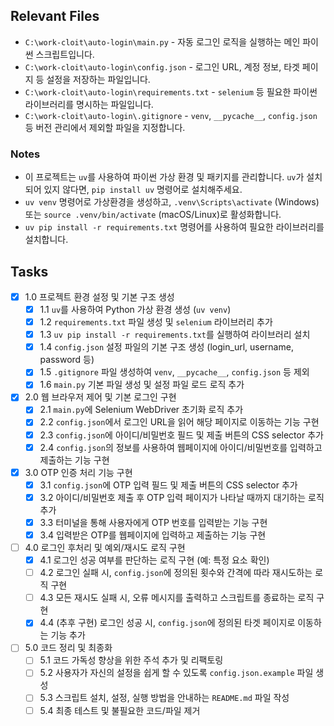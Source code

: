 ## Relevant Files

- `C:\work-cloit\auto-login\main.py` - 자동 로그인 로직을 실행하는 메인 파이썬 스크립트입니다.
- `C:\work-cloit\auto-login\config.json` - 로그인 URL, 계정 정보, 타겟 페이지 등 설정을 저장하는 파일입니다.
- `C:\work-cloit\auto-login\requirements.txt` - `selenium` 등 필요한 파이썬 라이브러리를 명시하는 파일입니다.
- `C:\work-cloit\auto-login\.gitignore` - `venv`, `__pycache__`, `config.json` 등 버전 관리에서 제외할 파일을 지정합니다.

### Notes

- 이 프로젝트는 `uv`를 사용하여 파이썬 가상 환경 및 패키지를 관리합니다. `uv`가 설치되어 있지 않다면, `pip install uv` 명령어로 설치해주세요.
- `uv venv` 명령어로 가상환경을 생성하고, `.venv\Scripts\activate` (Windows) 또는 `source .venv/bin/activate` (macOS/Linux)로 활성화합니다.
- `uv pip install -r requirements.txt` 명령어를 사용하여 필요한 라이브러리를 설치합니다.

## Tasks

- [x] 1.0 프로젝트 환경 설정 및 기본 구조 생성
  - [x] 1.1 `uv`를 사용하여 Python 가상 환경 생성 (`uv venv`)
  - [x] 1.2 `requirements.txt` 파일 생성 및 `selenium` 라이브러리 추가
  - [x] 1.3 `uv pip install -r requirements.txt`를 실행하여 라이브러리 설치
  - [x] 1.4 `config.json` 설정 파일의 기본 구조 생성 (login_url, username, password 등)
  - [x] 1.5 `.gitignore` 파일 생성하여 `venv`, `__pycache__`, `config.json` 등 제외
  - [x] 1.6 `main.py` 기본 파일 생성 및 설정 파일 로드 로직 추가

- [x] 2.0 웹 브라우저 제어 및 기본 로그인 구현
  - [x] 2.1 `main.py`에 Selenium WebDriver 초기화 로직 추가
  - [x] 2.2 `config.json`에서 로그인 URL을 읽어 해당 페이지로 이동하는 기능 구현
  - [x] 2.3 `config.json`에 아이디/비밀번호 필드 및 제출 버튼의 CSS selector 추가
  - [x] 2.4 `config.json`의 정보를 사용하여 웹페이지에 아이디/비밀번호를 입력하고 제출하는 기능 구현

- [x] 3.0 OTP 인증 처리 기능 구현
  - [x] 3.1 `config.json`에 OTP 입력 필드 및 제출 버튼의 CSS selector 추가
  - [x] 3.2 아이디/비밀번호 제출 후 OTP 입력 페이지가 나타날 때까지 대기하는 로직 추가
  - [x] 3.3 터미널을 통해 사용자에게 OTP 번호를 입력받는 기능 구현
  - [x] 3.4 입력받은 OTP를 웹페이지에 입력하고 제출하는 기능 구현

- [ ] 4.0 로그인 후처리 및 예외/재시도 로직 구현
  - [x] 4.1 로그인 성공 여부를 판단하는 로직 구현 (예: 특정 요소 확인)
  - [ ] 4.2 로그인 실패 시, `config.json`에 정의된 횟수와 간격에 따라 재시도하는 로직 구현
  - [ ] 4.3 모든 재시도 실패 시, 오류 메시지를 출력하고 스크립트를 종료하는 로직 구현
  - [x] 4.4 (추후 구현) 로그인 성공 시, `config.json`에 정의된 타겟 페이지로 이동하는 기능 추가

- [ ] 5.0 코드 정리 및 최종화
  - [ ] 5.1 코드 가독성 향상을 위한 주석 추가 및 리팩토링
  - [ ] 5.2 사용자가 자신의 설정을 쉽게 할 수 있도록 `config.json.example` 파일 생성
  - [ ] 5.3 스크립트 설치, 설정, 실행 방법을 안내하는 `README.md` 파일 작성
  - [ ] 5.4 최종 테스트 및 불필요한 코드/파일 제거